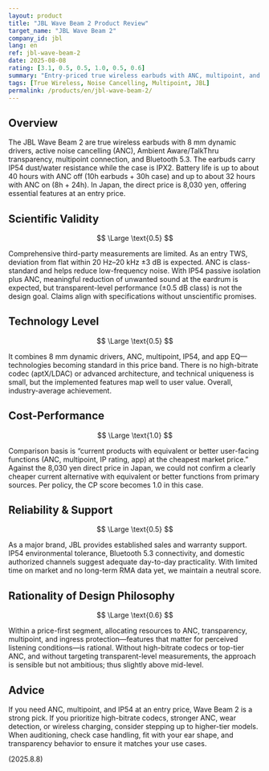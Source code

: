 ```yaml
---
layout: product
title: "JBL Wave Beam 2 Product Review"
target_name: "JBL Wave Beam 2"
company_id: jbl
lang: en
ref: jbl-wave-beam-2
date: 2025-08-08
rating: [3.1, 0.5, 0.5, 1.0, 0.5, 0.6]
summary: "Entry-priced true wireless earbuds with ANC, multipoint, and IP54; strong on practical features and pricing."
tags: [True Wireless, Noise Cancelling, Multipoint, JBL]
permalink: /products/en/jbl-wave-beam-2/
---
```


## Overview

The JBL Wave Beam 2 are true wireless earbuds with 8 mm dynamic drivers, active noise cancelling (ANC), Ambient Aware/TalkThru transparency, multipoint connection, and Bluetooth 5.3. The earbuds carry IP54 dust/water resistance while the case is IPX2. Battery life is up to about 40 hours with ANC off (10h earbuds + 30h case) and up to about 32 hours with ANC on (8h + 24h). In Japan, the direct price is 8,030 yen, offering essential features at an entry price.

## Scientific Validity

$$ \Large \text{0.5} $$

Comprehensive third-party measurements are limited. As an entry TWS, deviation from flat within 20 Hz–20 kHz ±3 dB is expected. ANC is class-standard and helps reduce low-frequency noise. With IP54 passive isolation plus ANC, meaningful reduction of unwanted sound at the eardrum is expected, but transparent-level performance (±0.5 dB class) is not the design goal. Claims align with specifications without unscientific promises.

## Technology Level

$$ \Large \text{0.5} $$

It combines 8 mm dynamic drivers, ANC, multipoint, IP54, and app EQ—technologies becoming standard in this price band. There is no high-bitrate codec (aptX/LDAC) or advanced architecture, and technical uniqueness is small, but the implemented features map well to user value. Overall, industry-average achievement.

## Cost-Performance

$$ \Large \text{1.0} $$

Comparison basis is “current products with equivalent or better user-facing functions (ANC, multipoint, IP rating, app) at the cheapest market price.” Against the 8,030 yen direct price in Japan, we could not confirm a clearly cheaper current alternative with equivalent or better functions from primary sources. Per policy, the CP score becomes 1.0 in this case.

## Reliability & Support

$$ \Large \text{0.5} $$

As a major brand, JBL provides established sales and warranty support. IP54 environmental tolerance, Bluetooth 5.3 connectivity, and domestic authorized channels suggest adequate day-to-day practicality. With limited time on market and no long-term RMA data yet, we maintain a neutral score.

## Rationality of Design Philosophy

$$ \Large \text{0.6} $$

Within a price-first segment, allocating resources to ANC, transparency, multipoint, and ingress protection—features that matter for perceived listening conditions—is rational. Without high-bitrate codecs or top-tier ANC, and without targeting transparent-level measurements, the approach is sensible but not ambitious; thus slightly above mid-level.

## Advice

If you need ANC, multipoint, and IP54 at an entry price, Wave Beam 2 is a strong pick. If you prioritize high-bitrate codecs, stronger ANC, wear detection, or wireless charging, consider stepping up to higher-tier models. When auditioning, check case handling, fit with your ear shape, and transparency behavior to ensure it matches your use cases.

(2025.8.8)
